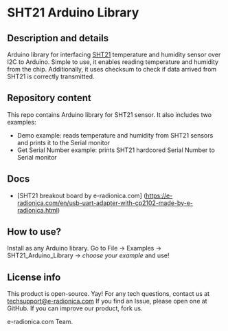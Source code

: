 # SHT21 Arduino Library

## Description and details
Arduino library for interfacing [SHT21][breakout]  temperature and humidity sensor over I2C to Arduino. Simple to use, it enables reading temperature and humidity from the chip. Additionally, it uses checksum to check if data arrived from SHT21 is correctly transmitted. 

## Repository content
This repo contains Arduino library for SHT21 sensor. It also includes two examples:
- Demo example: reads temperature and humidity from SHT21 sensors and prints it to the Serial monitor
- Get Serial Number example: prints SHT21 hardcored Serial Number to Serial monitor

## Docs
- [SHT21 breakout board by e-radionica.com] (https://e-radionica.com/en/usb-uart-adapter-with-cp2102-made-by-e-radionica.html)

## How to use?
Install as any Arduino library. Go to File -> Examples -> SHT21_Arduino_Library -> *choose your example* and use! 

## License info
This product is open-source. Yay!
For any tech questions, contact us at techsupport@e-radionica.com
If you find an Issue, please open one at GitHub. If you can improve our product, fork us.

e-radionica.com Team.

[breakout]: https://e-radionica.com/en/sht21-humidity-and-temperature-sensor.html